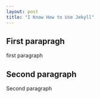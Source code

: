 ```yaml
---
layout: post
title: "I Know How to Use Jekyll"
---
```


## First parapragh

first paragraph

## Second paragraph

Second paragraph